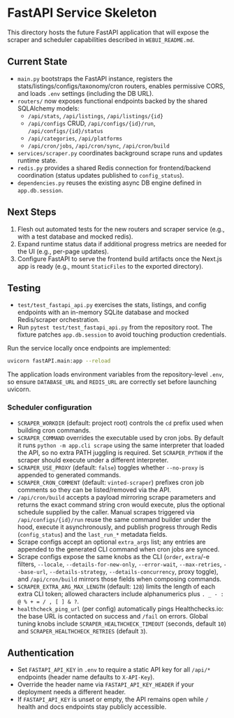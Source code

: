# FastAPI Service Skeleton

This directory hosts the future FastAPI application that will expose the scraper and scheduler capabilities described in `WEBUI_README.md`.

## Current State
- `main.py` bootstraps the FastAPI instance, registers the stats/listings/configs/taxonomy/cron routers, enables permissive CORS, and loads `.env` settings (including the DB URL).
- `routers/` now exposes functional endpoints backed by the shared SQLAlchemy models:
  - `/api/stats`, `/api/listings`, `/api/listings/{id}`
  - `/api/configs` CRUD, `/api/configs/{id}/run`, `/api/configs/{id}/status`
  - `/api/categories`, `/api/platforms`
  - `/api/cron/jobs`, `/api/cron/sync`, `/api/cron/build`
- `services/scraper.py` coordinates background scrape runs and updates runtime state.
- `redis.py` provides a shared Redis connection for frontend/backend coordination (status updates published to `config_status`).
- `dependencies.py` reuses the existing async DB engine defined in `app.db.session`.

## Next Steps
1. Flesh out automated tests for the new routers and scraper service (e.g., with a test database and mocked redis).
2. Expand runtime status data if additional progress metrics are needed for the UI (e.g., per-page updates).
3. Configure FastAPI to serve the frontend build artifacts once the Next.js app is ready (e.g., mount `StaticFiles` to the exported directory).

## Testing
- `test/test_fastapi_api.py` exercises the stats, listings, and config endpoints with an in-memory SQLite database and mocked Redis/scraper orchestration.
- Run `pytest test/test_fastapi_api.py` from the repository root. The fixture patches `app.db.session` to avoid touching production credentials.

Run the service locally once endpoints are implemented:

```bash
uvicorn fastAPI.main:app --reload
```

The application loads environment variables from the repository-level `.env`, so ensure `DATABASE_URL` and `REDIS_URL` are correctly set before launching uvicorn.

### Scheduler configuration
- `SCRAPER_WORKDIR` (default: project root) controls the `cd` prefix used when building cron commands.
- `SCRAPER_COMMAND` overrides the executable used by cron jobs. By default it runs `python -m app.cli scrape` using the same interpreter that loaded the API, so no extra PATH juggling is required. Set `SCRAPER_PYTHON` if the scraper should execute under a different interpreter.
- `SCRAPER_USE_PROXY` (default: `false`) toggles whether `--no-proxy` is appended to generated commands.
- `SCRAPER_CRON_COMMENT` (default: `vinted-scraper`) prefixes cron job comments so they can be listed/removed via the API.
- `/api/cron/build` accepts a payload mirroring scrape parameters and returns the exact command string cron would execute, plus the optional schedule supplied by the caller. Manual scrapes triggered via `/api/configs/{id}/run` reuse the same command builder under the hood, execute it asynchronously, and publish progress through Redis (`config_status`) and the `last_run_*` metadata fields.
- Scrape configs accept an optional `extra_args` list; any entries are appended to the generated CLI command when cron jobs are synced.
- Scrape configs expose the same knobs as the CLI (`order`, `extra`/-e filters, `--locale`, `--details-for-new-only`, `--error-wait`, `--max-retries`, `--base-url`, `--details-strategy`, `--details-concurrency`, proxy toggle), and `/api/cron/build` mirrors those fields when composing commands.
- `SCRAPER_EXTRA_ARG_MAX_LENGTH` (default: `128`) limits the length of each extra CLI token; allowed characters include alphanumerics plus `. _ - : @ % + = / , [ ] & ?`.
- `healthcheck_ping_url` (per config) automatically pings Healthchecks.io: the base URL is contacted on success and `/fail` on errors. Global tuning knobs include `SCRAPER_HEALTHCHECK_TIMEOUT` (seconds, default `10`) and `SCRAPER_HEALTHCHECK_RETRIES` (default `3`).

## Authentication
- Set `FASTAPI_API_KEY` in `.env` to require a static API key for all `/api/*` endpoints (header name defaults to `X-API-Key`).
- Override the header name via `FASTAPI_API_KEY_HEADER` if your deployment needs a different header.
- If `FASTAPI_API_KEY` is unset or empty, the API remains open while `/` health and docs endpoints stay publicly accessible.
